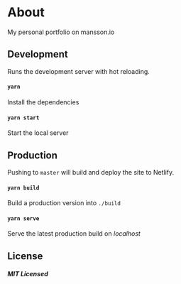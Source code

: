 # About

My personal portfolio on mansson.io

## Development

Runs the development server with hot reloading.

#### `yarn`
Install the dependencies

#### `yarn start`
Start the local server

## Production

Pushing to `master` will build and deploy the site to Netlify.

#### `yarn build`
Build a production version into `./build`

#### `yarn serve`
Serve the latest production build on *localhost*

## License

##### MIT Licensed
